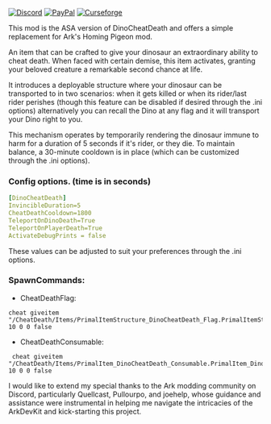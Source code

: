 [![Discord][SVG-Discord]][Discord]
[![PayPal][SVG-PayPal]][PayPal]
[![Curseforge][SVG-Curseforge]][Curseforge]


This mod is the ASA version of DinoCheatDeath and offers a simple replacement for Ark's Homing Pigeon mod.  

An item that can be crafted to give your dinosaur an extraordinary ability to cheat death. When faced with certain demise, this item activates, granting your beloved creature a remarkable second chance at life.  

It introduces a deployable structure where your dinosaur can be transported to in two scenarios: when it gets killed or when its rider/last rider perishes (though this feature can be disabled if desired through the .ini options) alternatively you can recall the Dino at any flag and it will transport your Dino right to you.  

This mechanism operates by temporarily rendering the dinosaur immune to harm for a duration of 5 seconds if it's rider, or they die. To maintain balance, a 30-minute cooldown is in place (which can be customized through the .ini options).  


### Config options. (time is in seconds)  
```yml
[DinoCheatDeath]  
InvincibleDuration=5  
CheatDeathCooldown=1800  
TeleportOnDinoDeath=True  
TeleportOnPlayerDeath=True  
ActivateDebugPrints = false  
```
These values can be adjusted to suit your preferences through the .ini options.  
  
### SpawnCommands:  

+ CheatDeathFlag:
```
cheat giveitem "/CheatDeath/Items/PrimalItemStructure_DinoCheatDeath_Flag.PrimalItemStructure_DinoCheatDeath_Flag" 10 0 0 false  
```
+ CheatDeathConsumable:
```
 cheat giveitem "/CheatDeath/Items/PrimalItem_DinoCheatDeath_Consumable.PrimalItem_DinoCheatDeath_Consumable" 10 0 0 false  
```  
I would like to extend my special thanks to the Ark modding community on Discord, particularly Quellcast, Pullourpo, and joehelp, whose guidance and assistance were instrumental in helping me navigate the intricacies of the ArkDevKit and kick-starting this project.  

[//]: # (Links)

[Discord]: https://discord.com/invite/v3gYmYamGJ (Join the Discord)
[PayPal]: https://www.paypal.com/donate/?hosted_button_id=PSQ4D3HXNZKMG (Donate via PayPal)
[Curseforge]: https://www.curseforge.com/ark-survival-ascended/mods/cheat-death

[//]: # (Images)
[SVG-Curseforge]: https://cf.way2muchnoise.eu/short_928506.svg
[SVG-Discord]: https://img.shields.io/badge/Discord-7289da?logo=discord&logoColor=fff&style=flat-square
[SVG-PayPal]: https://custom-icon-badges.demolab.com/badge/-Donate-lightgrey?style=flat-square&logo=paypal&color=007CB1
